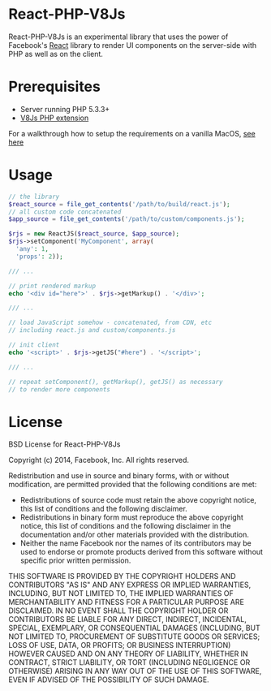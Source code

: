 React-PHP-V8Js
===========

React-PHP-V8Js is an experimental library that uses the power of Facebook's
[React](http://facebook.github.io/react/) library to render UI components
on the server-side with PHP as well as on the client.

Prerequisites
===========
* Server running PHP 5.3.3+
* [V8Js PHP extension](http://php.net/v8js)

For a walkthrough how to setup the requirements on a vanilla MacOS, [see
here](http://www.phpied.com/installing-v8js-for-php-on-a-mac/)

Usage
===========
```php
// the library
$react_source = file_get_contents('/path/to/build/react.js');
// all custom code concatenated
$app_source = file_get_contents('/path/to/custom/components.js');

$rjs = new ReactJS($react_source, $app_source);
$rjs->setComponent('MyComponent', array(
  'any': 1,
  'props': 2));

/// ...

// print rendered markup
echo '<div id="here">' . $rjs->getMarkup() . '</div>';

/// ...

// load JavaScript somehow - concatenated, from CDN, etc
// including react.js and custom/components.js

// init client
echo '<script>' . $rjs->getJS("#here") . '</script>'; 

/// ...

// repeat setComponent(), getMarkup(), getJS() as necessary
// to render more components
```

License
=======
BSD License for React-PHP-V8Js

Copyright (c) 2014, Facebook, Inc. All rights reserved.

Redistribution and use in source and binary forms, with or without modification,
are permitted provided that the following conditions are met:

 * Redistributions of source code must retain the above copyright notice, this
   list of conditions and the following disclaimer.
 * Redistributions in binary form must reproduce the above copyright notice,
   this list of conditions and the following disclaimer in the documentation
   and/or other materials provided with the distribution.
 * Neither the name Facebook nor the names of its contributors may be used to
   endorse or promote products derived from this software without specific
   prior written permission.

THIS SOFTWARE IS PROVIDED BY THE COPYRIGHT HOLDERS AND CONTRIBUTORS "AS IS" AND
ANY EXPRESS OR IMPLIED WARRANTIES, INCLUDING, BUT NOT LIMITED TO, THE IMPLIED
WARRANTIES OF MERCHANTABILITY AND FITNESS FOR A PARTICULAR PURPOSE ARE
DISCLAIMED. IN NO EVENT SHALL THE COPYRIGHT HOLDER OR CONTRIBUTORS BE LIABLE FOR
ANY DIRECT, INDIRECT, INCIDENTAL, SPECIAL, EXEMPLARY, OR CONSEQUENTIAL DAMAGES
(INCLUDING, BUT NOT LIMITED TO, PROCUREMENT OF SUBSTITUTE GOODS OR SERVICES;
LOSS OF USE, DATA, OR PROFITS; OR BUSINESS INTERRUPTION) HOWEVER CAUSED AND ON
ANY THEORY OF LIABILITY, WHETHER IN CONTRACT, STRICT LIABILITY, OR TORT
(INCLUDING NEGLIGENCE OR OTHERWISE) ARISING IN ANY WAY OUT OF THE USE OF THIS
SOFTWARE, EVEN IF ADVISED OF THE POSSIBILITY OF SUCH DAMAGE.

